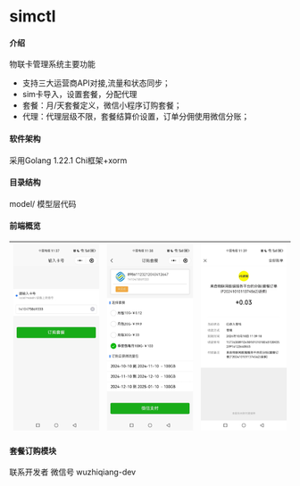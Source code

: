 # simctl

#### 介绍
物联卡管理系统主要功能
- 支持三大运营商API对接,流量和状态同步；
- sim卡导入，设置套餐，分配代理
- 套餐：月/天套餐定义，微信小程序订购套餐；
- 代理：代理层级不限，套餐结算价设置，订单分佣使用微信分账；

#### 软件架构
采用Golang 1.22.1  Chi框架+xorm

#### 目录结构
model/ 模型层代码

#### 前端概览
| ![输入图片说明](doc/image/1.jpg) | ![输入图片说明](doc/image/2.jpg) | ![输入图片说明](doc/image/3.jpg) |
|----|----|----|

#### 套餐订购模块




联系开发者 微信号 wuzhiqiang-dev


